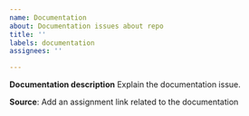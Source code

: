 ```yaml
---
name: Documentation
about: Documentation issues about repo
title: ''
labels: documentation
assignees: ''

---
```


**Documentation description**
Explain the documentation issue.

**Source**:
Add an assignment link related to the documentation
